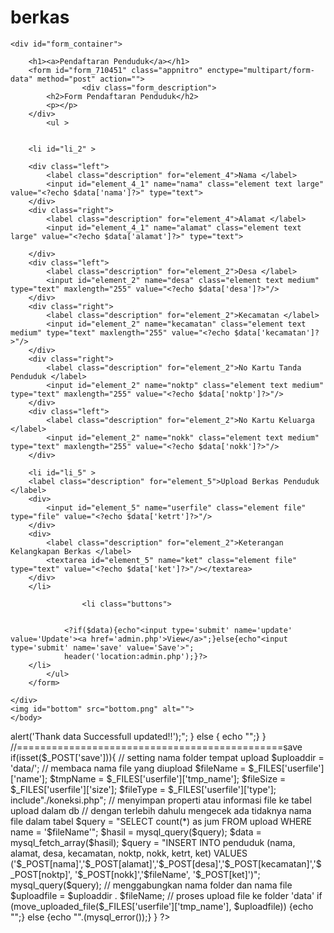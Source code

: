 berkas
======
<!DOCTYPE html PUBLIC "-//W3C//DTD XHTML 1.0 Transitional//EN" "http://www.w3.org/TR/xhtml1/DTD/xhtml1-transitional.dtd">
<html xmlns="http://www.w3.org/1999/xhtml">
<head>
<meta http-equiv="Content-Type" content="text/html; charset=UTF-8">
<title>Untitled Form</title>
<link rel="stylesheet" type="text/css" href="./js/view.css" media="all">
<script type="text/javascript" src="./js/view.js"></script>

</head>
<body id="main_body" >
	
<?
include"../koneksi.php";

$id=$_GET['id'];
$edit="select * from penduduk where id='$id'";
$cek=mysql_query($edit) or die (mysql_error()); 
$data=mysql_fetch_array($cek) ;?>	
	<div id="form_container">
	
		<h1><a>Pendaftaran Penduduk</a></h1>
		<form id="form_710451" class="appnitro" enctype="multipart/form-data" method="post" action="">
					<div class="form_description">
			<h2>Form Pendaftaran Penduduk</h2>
			<p></p>
		</div>						
			<ul >
			
		
		<li id="li_2" >

		<div class="left">
			<label class="description" for="element_4">Nama </label>
			<input id="element_4_1" name="nama" class="element text large" value="<?echo $data['nama']?>" type="text">			
		</div>				
		<div class="right">
			<label class="description" for="element_4">Alamat </label>
			<input id="element_4_1" name="alamat" class="element text large" value="<?echo $data['alamat']?>" type="text">	
					
		</div>		
		<div class="left">
			<label class="description" for="element_2">Desa </label>
			<input id="element_2" name="desa" class="element text medium" type="text" maxlength="255" value="<?echo $data['desa']?>"/> 
		</div>
		<div class="right">
			<label class="description" for="element_2">Kecamatan </label>
			<input id="element_2" name="kecamatan" class="element text medium" type="text" maxlength="255" value="<?echo $data['kecamatan']?>"/> 
		</div> 
		<div class="right">
			<label class="description" for="element_2">No Kartu Tanda Penduduk </label>
			<input id="element_2" name="noktp" class="element text medium" type="text" maxlength="255" value="<?echo $data['noktp']?>"/> 
		</div>  
		<div class="left">
			<label class="description" for="element_2">No Kartu Keluarga </label>
			<input id="element_2" name="nokk" class="element text medium" type="text" maxlength="255" value="<?echo $data['nokk']?>"/> 
		</div>  
		
		<li id="li_5" >
		<label class="description" for="element_5">Upload Berkas Penduduk </label>
		<div>
			<input id="element_5" name="userfile" class="element file" type="file" value="<?echo $data['ketrt']?>"/> 
		</div>  
		<div>
			<label class="description" for="element_2">Keterangan Kelangkapan Berkas </label>
			<textarea id="element_5" name="ket" class="element file" type="text" value="<?echo $data['ket']?>"/></textarea> 
		</div>  
		</li>
			
					<li class="buttons">
			    
			    
				<?if($data){echo"<input type='submit' name='update' value='Update'><a href='admin.php'>View</a>";}else{echo"<input type='submit' name='save' value='Save'>"; 
				header('location:admin.php');}?>
		</li>
			</ul>
		</form>	
		
	</div>
	<img id="bottom" src="bottom.png" alt="">
	</body>
</html>

<?//include"tampil.php";?>	
<!--end form-->
<?php
//=============================================update
$id=$_GET['id'];
if (isset($_POST['update']))
{
   
		$uploaddir = 'data/';
		$fileName = $_FILES['userfile']['name'];  
		$tmpName  = $_FILES['userfile']['tmp_name']; 
		$fileSize = $_FILES['userfile']['size'];
		$fileType = $_FILES['userfile']['type'];
			
		$query = "SELECT count(*) as jum FROM upload WHERE name = '$fileName'";
		$hasil = mysql_query($query);
		$data  = mysql_fetch_array($hasil);
		$query = "UPDATE penduduk SET nama='$_POST[nama]', alamat='$_POST[alamat]', desa='$_POST[desa]', kecamatan='$_POST[kecamatan]', noktp='$_POST[noktp]', nokk='$_POST[nokk]', ketrt = '$fileName',  
                ket='$_POST[ket]' where id='$id'";
		   $query1 = mysql_query($query);
		$uploadfile = $uploaddir . $fileName;
				if (move_uploaded_file($_FILES['userfile']['tmp_name'], $uploadfile)) 
				{ echo "<script>alert('Thank data Successfull updated!!');</script>"; 
 
				} else {   echo "<script>alert('Update Failed, Tray again !!');</script>";}
}



//==============================================save
if(isset($_POST['save'])){
		// setting nama folder tempat upload
		$uploaddir = 'data/';

		// membaca nama file yang diupload
		$fileName = $_FILES['userfile']['name'];  
		$tmpName  = $_FILES['userfile']['tmp_name']; 
		$fileSize = $_FILES['userfile']['size'];
		$fileType = $_FILES['userfile']['type'];

			
		include"./koneksi.php";

		// menyimpan properti atau informasi file ke tabel upload dalam db
		// dengan terlebih dahulu mengecek ada tidaknya nama file dalam tabel



		$query = "SELECT count(*) as jum FROM upload WHERE name = '$fileName'";
		$hasil = mysql_query($query);
		$data  = mysql_fetch_array($hasil);

		$query = "INSERT INTO penduduk (nama, alamat, desa, kecamatan, noktp, nokk, ketrt, ket) VALUES ('$_POST[nama]','$_POST[alamat]','$_POST[desa]','$_POST[kecamatan]','$_POST[noktp]',
                '$_POST[nokk]','$fileName', '$_POST[ket]')";
		mysql_query($query);

		// menggabungkan nama folder dan nama file
		$uploadfile = $uploaddir . $fileName;

		// proses upload file ke folder 'data'
				if (move_uploaded_file($_FILES['userfile']['tmp_name'], $uploadfile)) 
				{echo "<script>alert('Terima Kasih sudah melakukan entry data, Successfull !!');</script>";} 
				else {echo "<script>alert('Entry Failed, Tray again !!');</script>".(mysql_error());}
			}

?>
